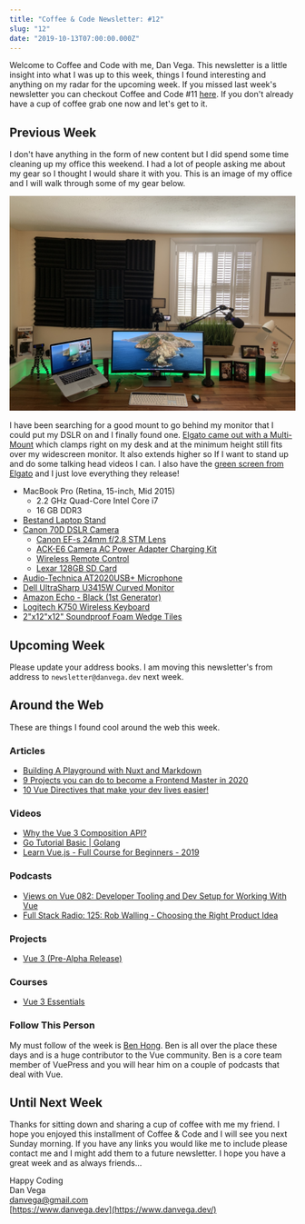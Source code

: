```yaml
---
title: "Coffee & Code Newsletter: #12"
slug: "12"
date: "2019-10-13T07:00:00.000Z"
---
```


Welcome to Coffee and Code with me, Dan Vega. This newsletter is a little insight into what I was up to this week, things I found interesting and anything on my radar for the upcoming week. If you missed last week's newsletter you can checkout Coffee and Code #11 [here](https://www.danvega.dev/newsletter/2019/10/06/coffee-and-code-11/).  If you don't already have a cup of coffee grab one now and let's get to it.

## Previous Week

I don't have anything in the form of new content but I did spend some time cleaning up my office this weekend. I had a lot of people asking me about my gear so I thought I would share it with you. This is an image of my office and I will walk through some of my gear below.

![](office.jpeg)

I have been searching for a good mount to go behind my monitor that I could put my DSLR on and I finally found one. [Elgato came out with a Multi-Mount](https://amzn.to/2M8CfVU) which clamps right on my desk and at the minimum height still fits over my widescreen monitor. It also extends higher so If I want to stand up and do some talking head videos I can. I also have the [green screen from Elgato](https://amzn.to/35tGVx0) and I just love everything they release!

- MacBook Pro (Retina, 15-inch, Mid 2015)
    - 2.2 GHz Quad-Core Intel Core i7
    - 16 GB DDR3
- [Bestand Laptop Stand](https://amzn.to/35tGVx0)
- [Canon 70D DSLR Camera](https://amzn.to/35tGVx0)
    - [Canon EF-s 24mm f/2.8 STM Lens](https://amzn.to/2ozWliE)
    - [ACK-E6 Camera AC Power Adapter Charging Kit](https://amzn.to/2ozWliE)
    - [Wireless Remote Control](https://amzn.to/33rhLO0)
    - [Lexar 128GB SD Card](https://amzn.to/33rhLO0)
- [Audio-Technica AT2020USB+ Microphone](https://amzn.to/2M8CfVU)
- [Dell UltraSharp U3415W Curved Monitor](https://amzn.to/2M8CfVU)
- [Amazon Echo - Black (1st Generator)](https://amzn.to/2M8CfVU)
- [Logitech K750 Wireless Keyboard](https://amzn.to/2M8CfVU)
- [2"x12"x12" Soundproof Foam Wedge Tiles](https://amzn.to/33rhLO0)

## Upcoming Week

Please update your address books. I am moving this newsletter's from address to `newsletter@danvega.dev` next week.

## Around the Web

These are things I found cool around the web this week.

### Articles

- [Building A Playground with Nuxt and Markdown](https://dev.to/jennapederson/building-a-playground-with-nuxt-and-markdown-4c5e)
- [9 Projects you can do to become a Frontend Master in 2020](https://dev.to/simonholdorf/9-projects-you-can-do-to-become-a-frontend-master-in-2020-n2h)
- [10 Vue Directives that make your dev lives easier!](https://dev.to/simonholdorf/10-vue-directives-that-make-your-dev-lives-easier-5dm7)

### Videos

- [Why the Vue 3 Composition API?](https://www.youtube.com/watch?v=6HUjDKVn0e0&list=WL&index=2&t=2s)
- [Go Tutorial Basic | Golang](https://www.youtube.com/watch?v=ty49_v1tV44)
- [Learn Vue.js - Full Course for Beginners - 2019](https://www.youtube.com/watch?v=4deVCNJq3qc)

### Podcasts

- [Views on Vue 082: Developer Tooling and Dev Setup for Working With Vue](https://devchat.tv/views-on-vue/vov-082-developer-tooling-and-dev-setup-for-working-with-vue/)
- [Full Stack Radio: 125: Rob Walling - Choosing the Right Product Idea](http://www.fullstackradio.com/125)

### Projects

- [Vue 3 (Pre-Alpha Release)](https://github.com/vuejs/vue-next)

### Courses

- [Vue 3 Essentials](https://www.vuemastery.com/courses/vue-3-essentials/why-the-composition-api)

### Follow This Person

My must follow of the week is [Ben Hong](https://twitter.com/bencodezen). Ben is all over the place these days and is a huge contributor to the Vue community.  Ben is a core team member of VuePress and you will hear him on a couple of podcasts that deal with Vue.

## Until Next Week

Thanks for sitting down and sharing a cup of coffee with me my friend. I hope you enjoyed this installment of Coffee & Code and I will see you next Sunday morning. If you have any links you would like me to include please contact me and I might add them to a future newsletter. I hope you have a great week and as always friends...

Happy Coding<br/>
Dan Vega<br/>
danvega@gmail.com<br/>
[https://www.danvega.dev](https://www.danvega.dev/)

